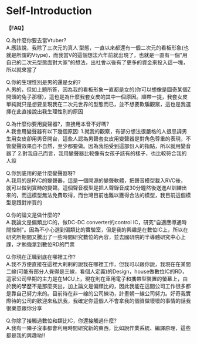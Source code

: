 # Self-Introduction
**【FAQ】**

Q.為什麼你要去當Vtuber?  
A.應該說，我除了三次元的真人˙型態，一直以來都還有一個二次元的看板形象(也就是所謂的Vtype)，而我當V的這個想法六年前就出現了，也就是一直有一個"用自己的二次元型態面對大家"的想法，出社會以後有了更多的資金來投入這一塊，所以就來當了  

Q.你的生理性別是男的還是女的?  
A.男的，但如上題所答，因為我的看板形象一直都是女的(你可以想像是圖奇某個Z開頭的兔子那樣)，這也是為什麼我套女皮的其中一個原因。順帶一提，我套女皮單純就只是想要呈現我在二次元世界的型態而已，並不想要欺騙觀眾，這也是我選擇在此直接說出我生理性別的原因  

Q.為什麼你要用變聲器?，直接用本音不好嗎?  
A.我會用變聲器有以下幾個原因: 1.就我的觀察，有部分想法很嚴格的人很忌諱男生用女皮卻用男音開台，這些人認為男聲套女皮用變聲器是對角色尊重的表現，不管變聲效果自不自然，至少都要做。因為我怕受到這部份人的指點，所以就用變音器了 2.對我自己而言，我用變聲器比較像有女孩子該有的樣子，也比較符合我的人設

Q.你到底用的是什麼變聲器呀?  
A.我用的是RVC的變聲器，這是一個開源的變聲軟體，把聲音模型載入RVC後，就可以做到實時的變聲。這個聲音模型是把人聲錄音成30分鐘然後送進AI訓練出來的，而這模型無法免費取得，而台灣目前也難以獲得合法的模型，我目前這個模型是跟對岸買的

Q.你的論文是做什麼的?  
A.我論文是偏類比IC的，做DC-DC converter的control IC，研究"自適應導通時間控制"。因為不小心選到偏類比的實驗室，但是我的興趣是在數位IC上，所以在研究所期間又騰出了一些時間研究數位的內容，並去國研院的半導體研究中心上課，才勉強拿到數位RD的門票

Q.你現在正職到底在哪裡工作?  
A.我不方便直接在這裡大剌剌的說我在哪裡工作，但我可以跟你說，我現在在某間二線(可能有部分人覺得是三線，看個人定義)的Design，house做數位IC的RD，這家公司早期的主力是在MCU上，現在則在車用電子和攜帶型裝置的螢幕上，由於我的學歷不是那麼突出，加上論文是偏類比的，因此我能在這間公司工作很多都是靠自己努力來的。目前待在非一線的公司練功，計畫朝一線公司努力。好奇我實際待的公司的歡迎來私訊我，我確定你這個人不會拿我的個資做壞壞的事情的話我很樂意跟你分享

Q.你除了接觸過數位和類比IC，你還接觸過什麼?  
A.我有一陣子沒事都會利用時間研究新的東西，比如說作業系統、編譯原理，這些都是我的興趣呦!!
